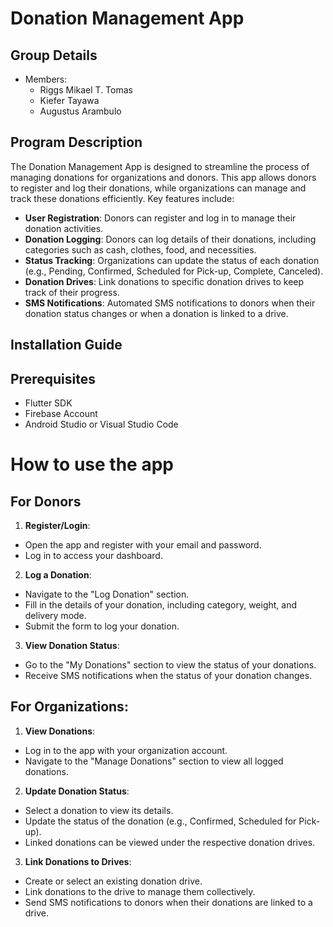 # Donation Management App
## Group Details
- Members:
  - Riggs Mikael T. Tomas 
  - Kiefer Tayawa
  - Augustus Arambulo
## Program Description
The Donation Management App is designed to streamline the process of managing donations for organizations and donors. This app allows donors to register and log their donations, while organizations can manage and track these donations efficiently. Key features include:

- **User Registration**: Donors can register and log in to manage their donation activities.
- **Donation Logging**: Donors can log details of their donations, including categories such as cash, clothes, food, and necessities.
- **Status Tracking**: Organizations can update the status of each donation (e.g., Pending, Confirmed, Scheduled for Pick-up, Complete, Canceled).
- **Donation Drives**: Link donations to specific donation drives to keep track of their progress.
- **SMS Notifications**: Automated SMS notifications to donors when their donation status changes or when a donation is linked to a drive.

## Installation Guide
## Prerequisites
- Flutter SDK
- Firebase Account
- Android Studio or Visual Studio Code


# How to use the app
## For Donors
1. **Register/Login**:

- Open the app and register with your email and password.
- Log in to access your dashboard.
2. **Log a Donation**:
- Navigate to the "Log Donation" section.
- Fill in the details of your donation, including category, weight, and delivery mode.
- Submit the form to log your donation.

3. **View Donation Status**:

- Go to the "My Donations" section to view the status of your donations.
- Receive SMS notifications when the status of your donation changes.

## For Organizations:
1. **View Donations**:
- Log in to the app with your organization account.
- Navigate to the "Manage Donations" section to view all logged donations.

2. **Update Donation Status**:

- Select a donation to view its details.
- Update the status of the donation (e.g., Confirmed, Scheduled for Pick-up).
- Linked donations can be viewed under the respective donation drives.

3. **Link Donations to Drives**:

- Create or select an existing donation drive.
- Link donations to the drive to manage them collectively.
- Send SMS notifications to donors when their donations are linked to a drive.
